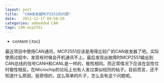 ```yaml
---
layout: post
title:  "CAN收发器MCP2551的问题"
date:   2011-12-17 09:58:59
categories: embedded CAN
tags: CAN mcp2551
---
```


* content
{:toc}

最近项目中使用CAN通讯，MCP2551应该是用得比较广的CAN收发器了吧。实际使用过程中，发现有时候会开机通讯不上。最后发现出故障时MCP2551输出到CAN总线的信号CANH和CANL是一样的，极性相同。而正常情况下应该在显性位时极性相反。在Microchip的论坛上也有人发过类似经历的帖子。目前而言，还不知道什么原因，挺奇怪的，这么简单的片子，怎么会有这个问题呢。